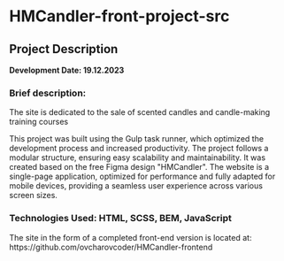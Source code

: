 # HMCandler-front-project-src
<h2>Project Description</h2>
<b>Development Date: 19.12.2023</b>
<h3>Brief description:</h3>
<p></p>The site is dedicated to the sale of scented candles and candle-making training courses</p>
<p>This project was built using the Gulp task runner, which optimized the development process and increased productivity. The project follows a modular structure, ensuring easy scalability and maintainability. It was created based on the free Figma design "HMCandler". The website is a single-page application, optimized for performance and fully adapted for mobile devices, providing a seamless user experience across various screen sizes.</p>

<h3>Technologies Used: HTML, SCSS, BEM, JavaScript</h3>

<p>The site in the form of a completed front-end version is located at: https://github.com/ovcharovcoder/HMCandler-frontend</p>


